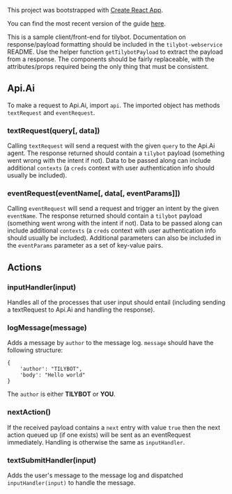 This project was bootstrapped with [Create React App](https://github.com/facebookincubator/create-react-app).

You can find the most recent version of the guide [here](https://github.com/facebookincubator/create-react-app/blob/master/packages/react-scripts/template/README.md).

This is a sample client/front-end for tilybot. Documentation on response/payload formatting should be included in the `tilybot-webservice` README. Use the helper function `getTilybotPayload` to extract the payload from a response. The components should be fairly replaceable, with the attributes/props required being the only thing that must be consistent.

## Api.Ai

To make a request to Api.Ai, import `api`. The imported object has methods `textRequest` and `eventRequest`.


### textRequest(query[, data])

Calling `textRequest` will send a request with the given `query` to the Api.Ai agent. The response returned should contain a `tilybot` payload (something went wrong with the intent if not). Data to be passed along can include additional `contexts` (a `creds` context with user authentication info should usually be included).


### eventRequest(eventName[, data[, eventParams]])

Calling `eventRequest` will send a request and trigger an intent by the given `eventName`. The response returned should contain a `tilybot` payload (something went wrong with the intent if not). Data to be passed along can include additional `contexts` (a `creds` context with user authentication info should usually be included). Additional parameters can also be included in the `eventParams` parameter as a set of key-value pairs.


## Actions

### inputHandler(input)

Handles all of the processes that user input should entail (including sending a textRequest to Api.Ai and handling the response).


### logMessage(message)

Adds a message by `author` to the message log. `message` should have the following structure:

    {
        'author': "TILYBOT",
        'body': "Hello world"
    }

The `author` is either **TILYBOT** or **YOU**.


### nextAction()

If the received payload contains a `next` entry with value `true` then the next action queued up (if one exists) will be sent as an eventRequest immediately. Handling is otherwise the same as `inputHandler`.


### textSubmitHandler(input)

Adds the user's message to the message log and dispatched `inputHandler(input)` to handle the message.
